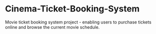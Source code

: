 # Cinema-Ticket-Booking-System
Movie ticket booking system project - enabling users to purchase tickets online and browse the current movie schedule.
